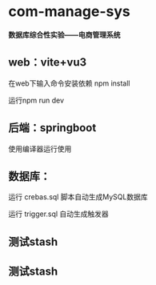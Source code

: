 # com-manage-sys

**数据库综合性实验——电商管理系统**

## web：vite+vu3

在web下输入命令安装依赖 npm install

运行npm  run dev

## 后端：springboot

使用编译器运行使用

## 数据库：

运行 crebas.sql 脚本自动生成MySQL数据库

运行 trigger.sql 自动生成触发器

## 测试stash
## 测试stash
